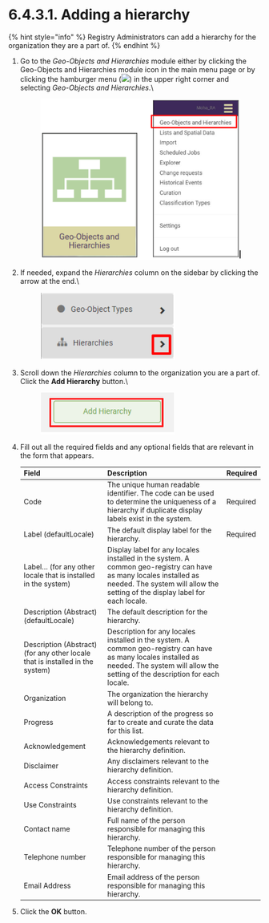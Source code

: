 # 6.4.3.1. Adding a hierarchy

{% hint style="info" %}
Registry Administrators can add a hierarchy for the organization they are a part of.
{% endhint %}

1.  Go to the _Geo-Objects and Hierarchies_ module either by clicking the Geo-Objects and Hierarchies module icon in the main menu page or by clicking the hamburger menu (![](https://lh3.googleusercontent.com/iuPmL\_Z1smFoRNK34qpVh9--96pLjj8A-P4QdCAlpcvxkSIfD3bihusMrW6MlenmddHse4DMtkIfNaLzts2tH95aM8vei5RBC6-FuLkbYRi4j4V9LiSgid0KfK2wPUgPo-Oim\_IF7FqvJW8Ck-ESi0sPLJ2Hi6rets24LbXMhLUD7h3zOJePImZz)) in the upper right corner and selecting _Geo-Objects and Hierarchies_.\


    <figure><img src="../../../../../.gitbook/assets/image (5) (1).png" alt=""><figcaption></figcaption></figure>
2.  If needed, expand the _Hierarchies_ column on the sidebar by clicking the arrow at the end.\


    <figure><img src="../../../../../.gitbook/assets/image (16) (1) (1).png" alt=""><figcaption></figcaption></figure>
3.  Scroll down the _Hierarchies_ column to the organization you are a part of. Click the **Add Hierarchy** button.\


    <figure><img src="../../../../../.gitbook/assets/image (17) (1).png" alt=""><figcaption></figcaption></figure>
4.  Fill out all the required fields and any optional fields that are relevant in the form that appears.

    | Field                                                                         | Description                                                                                                                                                                                        | Required |
    | ----------------------------------------------------------------------------- | -------------------------------------------------------------------------------------------------------------------------------------------------------------------------------------------------- | -------- |
    | Code                                                                          | The unique human readable identifier. The code can be used to determine the uniqueness of a hierarchy if duplicate display labels exist in the system.                                             | Required |
    | Label (defaultLocale)                                                         | The default display label for the hierarchy.                                                                                                                                                       | Required |
    | Label… (for any other locale that is installed in the system)                 | Display label for any locales installed in the system. A common geo-registry can have as many locales installed as needed. The system will allow the setting of the display label for each locale. |          |
    | Description (Abstract) (defaultLocale)                                        | The default description for the hierarchy.                                                                                                                                                         |          |
    | Description (Abstract) (for any other locale that is installed in the system) | Description for any locales installed in the system. A common geo-registry can have as many locales installed as needed. The system will allow the setting of the description for each locale.     |          |
    | Organization                                                                  | The organization the hierarchy will belong to.                                                                                                                                                     |          |
    | Progress                                                                      | A description of the progress so far to create and curate the data for this list.                                                                                                                  |          |
    | Acknowledgement                                                               | Acknowledgements relevant to the hierarchy definition.                                                                                                                                             |          |
    | Disclaimer                                                                    | Any disclaimers relevant to the hierarchy definition.                                                                                                                                              |          |
    | Access Constraints                                                            | Access constraints relevant to the hierarchy definition.                                                                                                                                           |          |
    | Use Constraints                                                               | Use constraints relevant to the hierarchy definition.                                                                                                                                              |          |
    | Contact name                                                                  | Full name of the person responsible for managing this hierarchy.                                                                                                                                   |          |
    | Telephone number                                                              | Telephone number of the person responsible for managing this hierarchy.                                                                                                                            |          |
    | Email Address                                                                 | Email address of the person responsible for managing this hierarchy.                                                                                                                               |          |
5. Click the **OK** button.
